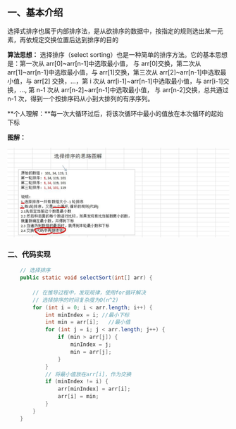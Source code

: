 ## 一、基本介绍

选择式排序也属于内部排序法，是从欲排序的数据中，按指定的规则选出某一元素，再依规定交换位置后达到排序的目的

**算法思想：**
选择排序（select sorting）也是一种简单的排序方法。它的基本思想是：第一次从 arr[0]~arr[n-1]中选取最小值， 与 arr[0]交换，第二次从 arr[1]~arr[n-1]中选取最小值，与 arr[1]交换，第三次从 arr[2]~arr[n-1]中选取最小值，与 arr[2] 交换，…，第 i 次从 arr[i-1]~arr[n-1]中选取最小值，与 arr[i-1]交换，…, 第 n-1 次从 arr[n-2]~arr[n-1]中选取最小值， 与 arr[n-2]交换，总共通过 n-1 次，得到一个按排序码从小到大排列的有序序列。

**个人理解：**每一次大循环过后，将该次循环中最小的值放在本次循环的起始下标

**图解：**

![image-20201014161754602](10.排序算法：选择排序.assets/image-20201014161754602.png)

### 二、代码实现

```java
	// 选择排序
	public static void selectSort(int[] arr) {

		// 在推导过程中，发现规律，使用for循环解决
		// 选择排序的时间复杂度为O(n^2)
		for (int i = 0; i < arr.length; i++) {
			int minIndex = i; //最小下标
			int min = arr[i];	//最小值
			for (int j = i; j < arr.length; j++) {
				if (min > arr[j]) {
					minIndex = j;
					min = arr[j];
				}
			}
			// 将最小值放在arr[i]，作为交换
			if (minIndex != i) {
				arr[minIndex] = arr[i];
				arr[i] = min;
			}
		}
    }
```

